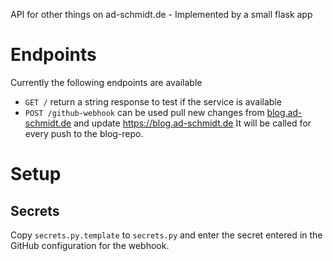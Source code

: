 
API for other things on ad-schmidt.de - Implemented by a small flask app

# Endpoints
Currently the following endpoints are available
* `GET /` return a string response to test if the service is available
* `POST /github-webhook` can be used pull new changes from [blog.ad-schmidt.de](https://github.com/schmidti159/blog.ad-schmidt.de) and update https://blog.ad-schmidt.de
It will be called for every push to the blog-repo.

# Setup
## Secrets
Copy `secrets.py.template` to `secrets.py` and enter the secret entered in the GitHub configuration for the webhook.
